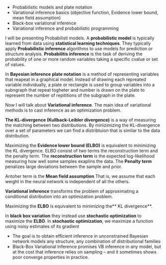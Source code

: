 - Probabilistic models and plate notation
- Variational inference basics (objective function, Evidence lower bound, mean field assumption)   
- Black-box variational inference
- Variational inference and probabilistic programming


I will be presenting Probabilisti models. A **probabilistic model** is typically learned from data using **statistical learning techniques**. They typically apply **Probabilistic inference** algorithms to use models for prediction or structure analysis. **Probabilitis inference** is the task of deriving the probability of one or more random variables taking a specific cvalue or set of values.

In **Bayesian inference** **plate notation** is a method of representing variables that reapeat in a graphical model. Instead of drawing each repreated variable individually, a plate or rectangle is used to group variables into a subngraph that repeat togheter and number is drawn on the plate to represent the number of repititions of the subgraph in the plate.

Now I will talk about **Variational inference**. The main idea of variational methods is to cast inference as an optimization problem.

**The KL-divergence (Kullback-Leibler divergence)** is a way of measuring the matching between two distributions. By minizimizing the KL-divergence over a set of parameters we can find a distribtuion that is similar to the data distribution.

Maximizing the **Evidence lower bound (ELBO)** is equivalent to minimizing the KL divergence.  ELBO consist of two terms the reconstruction term and the penalty term. The **reconstruction term** is the expected log-likelihood measuring how well some samples exaplins the data. The **Penalty term** penalizes large deviations between the sample and prior. 

Antoher term is the **Mean field assumption** That is, we assume that each weight in the neural network is independent of all the others.

**Variational inference** transforms the problem of approximating a conditional distribution into an optimization problem.

Maximizing the **ELBO** is equivalent to minimizing the** KL divergence**.

In **black box variation** they instead use **stochastic optimization** to maximize the **ELBO**. In **stochastic optimization**, we maximize a function using noisy estimates of its gradient

- The goal is to obtain efficient inference in unconstrained Bayesian network models any structure, any combination of distributional families
- Black-Box Variational Inference promises VB inference in any model, but at the cost that inference relies on sampling – and it sometimes shows poor converge properties in practice.